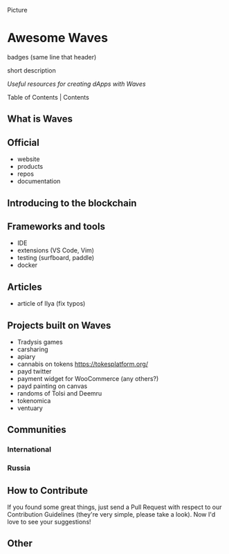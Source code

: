 Picture

# Awesome Waves

badges (same line that header)

short description

_Useful resources for creating dApps with Waves_

Table of Contents | Contents

## What is Waves

## Official

- website
- products
- repos
- documentation

## Introducing to the blockchain

## Frameworks and tools

- IDE
- extensions (VS Code, Vim)
- testing (surfboard, paddle)
- docker

## Articles

- article of Ilya (fix typos)

## Projects built on Waves

- Tradysis games
- carsharing
- apiary
- cannabis on tokens https://tokesplatform.org/
- payd twitter
- payment widget for WooCommerce (any others?)
- payd painting on canvas
- randoms of Tolsi and Deemru
- tokenomica
- ventuary

## Communities

### International

### Russia

## How to Contribute

If you found some great things, just send a Pull Request with respect to our Contribution Guidelines (they're very simple, please take a look). Now I'd love to see your suggestions!

## Other

